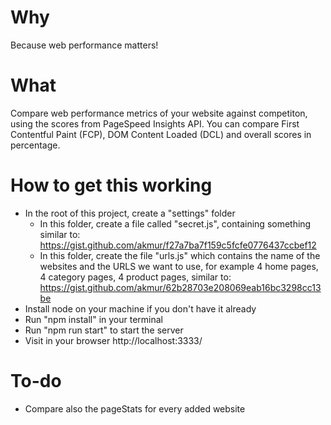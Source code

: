 # Why

Because web performance matters!

# What

Compare web performance metrics of your website against competiton, using the scores from PageSpeed Insights API. You can compare First Contentful Paint (FCP), DOM Content Loaded (DCL) and overall scores in percentage.

# How to get this working

- In the root of this project, create a "settings" folder
  - In this folder, create a file called "secret.js", containing something similar to: https://gist.github.com/akmur/f27a7ba7f159c5fcfe0776437ccbef12 
  - In this folder, create the file "urls.js" which contains the name of the websites and the URLS we want to use, for example 4 home pages, 4 category pages, 4 product pages, similar to: https://gist.github.com/akmur/62b28703e208069eab16bc3298cc13be
- Install node on your machine if you don't have it already
- Run "npm install" in your terminal
- Run "npm run start" to start the server
- Visit in your browser http://localhost:3333/

# To-do

- Compare also the pageStats for every added website
